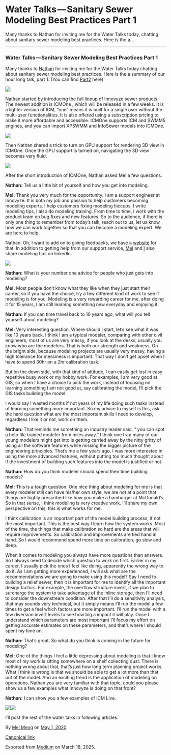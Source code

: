# Water Talks — Sanitary Sewer Modeling Best Practices Part 1

Many thanks to Nathan for inviting me for the Water Talks today, chatting about sanitary sewer modeling best practices. Here is the a…

---

### Water Talks — Sanitary Sewer Modeling Best Practices Part 1

Many thanks to [Nathan](https://www.linkedin.com/in/nathangerdts/) for inviting me for the Water Talks today chatting about sanitary sewer modeling best practices. Here is the a summary of our hour long talk, part 1. (You can find [Part2](https://medium.com/@mel.meng.pe/water-talks-sanitary-sewer-modeling-best-practices-part-1-1a69abc66598) here)

![](images\1_Hl_S7HkY7l0N-NTTAp6H4A.png)

Nathan started by introducing the full lineup of Innovyze sewer products. The newest addition is ICMOne , which will be released in a few weeks. It is a lighter version of ICM, “one” means it is built for a single user without the multi-user functionalities. It is also offered using a subscription pricing to make it more affordable and accessible. ICMOne supports ICM and SWMM5 engines, and you can import XPSWMM and InfoSewer models into ICMOne.

![](images\1_WPnxdNAJy1us3AZVYzmhHA.png)

Then Nathan shared a trick to turn on GPU support for rendering 3D view in ICMOne. Once the GPU support is turned on, navigating the 3D view becomes very fluid.

![](images\1_7MnLKzVAdmUwpSdcpbEoWA.png)

After the short introduction of ICMOne, Nathan asked Mel a few questions.

**Nathan:** Tell us a little bit of yourself and how you get into modeling.

**Mel:** Thank you very much for the opportunity. I am a support engineer at Innovyze. It is both my job and passion to help customers becoming modeling experts. I help customers fixing modeling hiccups, I write modeling tips, I also do modeling training. From time to time, I work with the product team on bug fixes and new features. So to the audience, if there is only one thing to remember from today’s talk, reach out to us, let us know how we can work together so that you can become a modeling expert. We are here to help.

Nathan: Oh, I want to add on to giving feedbacks, we have a [website](https://feedback.innovyze.com/) for that. In addition to getting help from our support service, [Mel](http://www.linkedin.com/in/melmeng) and [I](https://www.linkedin.com/in/nathangerdts) also share modeling tips on linkedIn.

![](images\1_UJ_BRxGHkcXNPPoDX1jDaA.png)

**Nathan:** What is your number one advice for people who just gets into modeling?

**Mel:** Most people don’t know what they like when they just start their career, so if you have the choice, try a few different kind of work to see if modeling is for you. Modeling is a very rewarding career for me, after doing it for 15 years, I am still learning something new everyday and enjoying it.

**Nathan:** If you can time travel back to 10 years ago, what will you tell yourself about modeling?

**Mel:** Very interesting question. Where should I start, let’s see what it was like 10 years back. I think I am a typical modeler, comparing with other civil engineers, most of us are very messy, if you look at the desks, usually you know who are the modelers. That is both our strength and weakness. On the bright side, because modeling projects are usually very messy, having a high tolerance for messiness is important. That way I don’t get upset when I have to spend 30hr on a 2hr calibration task.

But on the down side, with that kind of attitude, I can easily get lost in easy repetitive busy work or my hobby work. For examples, I am very good at GIS, so when I have a choice to pick the work, instead of focusing on learning something I am not good at, say calibrating the model, I’ll pick the GIS tasks building the model.

I would say I wasted months if not years of my life doing such tasks instead of learning something more important. So my advice to myself is this, ask the hard question what are the most important skills I need to develop, regardless I like it or not, work on them.

**Nathan:** That reminds me something an industry leader said, “ you can spot a help file trained modeler from miles away.” I think one trap many of our young modelers might get into is getting carried away by the nitty gritty of using all the software features while missing the bigger picture of the engineering principles. That’s me a few years ago, I was more interested in using the more advanced features, without putting too much thought about if the investment of building such features into the model is justified or not.

**Nathan:** How do you think modeler should spend their time building models?

**Mel:** This is a tough question. One nice thing about modeling for me is that every modeler still can have his/her own style, we are not at a point that things are highly prescribed like how you make a hamburger at McDonald’s. So in that sense, I think modeling is very creative work. I’ll share my own perspective on this, this is what works for me.

I think calibration is an important part of the model building process, if not the most important. This is the best way I learn how the system works. Most of the time, the things that make calibration so hard are the areas that will require improvements. So calibration and improvements are tied hand in hand. So I would recommend spend more time on calibration, go slow and deep.

When it comes to modeling you always have more questions than answers. So I always need to decide which question to work on first. Earlier in my career, I usually pick the ones I feel like doing, apparently the wrong way to do it. As I am getting more experienced, I will ask what are the recommendations we are going to make using this model? Say I need to building a relief sewer, then it is important for me to identify all the important design factors. For example, the overflow structure invert, if we plan to surcharge the system to take advantage of the inline storage, then I’ll need to consider the downstream condition. After that I’ll do a sensitivity analysis, that may sounds very technical, but it simply means I’ll run the model a few times to get a feel which factors are more important. I’ll run the model with a few diversion invert levels to see how big a impact it will play. Once I understand which parameters are most important I’ll focus my effort on getting accurate estimates on these parameters, and that’s where I should spent my time on.

**Nathan:** That’s great. So what do you think is coming in the future for modeling?

**Mel:** One of the things I feel a little depressing about modeling is that I know most of my work is sitting somewhere on a shelf collecting dust. There is nothing wrong about that, that’s just how long term planning project works. What I think is wrong is that we should be able to get a lot more than that out of the model. And an exciting trend is the application of modeling on operations. Nathan you are very familiar with that topic, could you please show us a few examples what Innovyze is doing on that front?

**Nathan:** I can show you a few examples of ICM Live.

![](images\1_14_i6TYB8gzV6dE9_ghKvw.png)![](images\1_F78aZN0iOL0dVf7k2ku-Vg.png)

I’ll post the rest of the water talks in following articles.

By [Mel Meng](https://medium.com/@mel-meng-pe) on [May 1, 2020](https://medium.com/p/4210a692a41f).

[Canonical link](https://medium.com/@mel-meng-pe/water-talks-sanitary-sewer-modeling-best-practices-part-1-4210a692a41f)

Exported from [Medium](https://medium.com) on March 18, 2025.